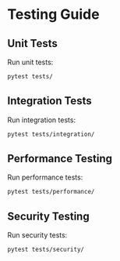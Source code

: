 # Testing Guide

## Unit Tests

Run unit tests:
```bash
pytest tests/
```

## Integration Tests

Run integration tests:
```bash
pytest tests/integration/
```

## Performance Testing

Run performance tests:
```bash
pytest tests/performance/
```

## Security Testing

Run security tests:
```bash
pytest tests/security/
```